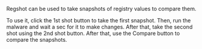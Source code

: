 Regshot can be used to take snapshots of registry values to compare them. 

To use it, click the 1st shot button to take the first snapshot. Then, run the malware and wait a sec for it to make changes. After that, take the second shot using the 2nd shot button. After that, use the Compare button to compare the snapshots. 